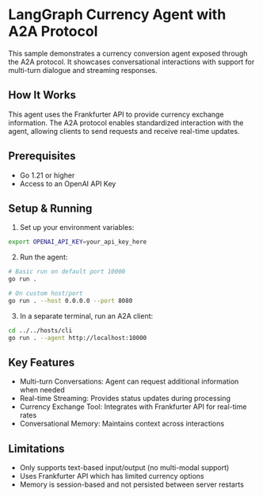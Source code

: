 # LangGraph Currency Agent with A2A Protocol

This sample demonstrates a currency conversion agent exposed through the A2A protocol. It showcases conversational interactions with support for multi-turn dialogue and streaming responses.

## How It Works

This agent uses the Frankfurter API to provide currency exchange information. The A2A protocol enables standardized interaction with the agent, allowing clients to send requests and receive real-time updates.

## Prerequisites

- Go 1.21 or higher
- Access to an OpenAI API Key

## Setup & Running

1. Set up your environment variables:

```bash
export OPENAI_API_KEY=your_api_key_here
```

2. Run the agent:

```bash
# Basic run on default port 10000
go run .

# On custom host/port
go run . --host 0.0.0.0 --port 8080
```

3. In a separate terminal, run an A2A client:

```bash
cd ../../hosts/cli
go run . --agent http://localhost:10000
```

## Key Features

- Multi-turn Conversations: Agent can request additional information when needed
- Real-time Streaming: Provides status updates during processing
- Currency Exchange Tool: Integrates with Frankfurter API for real-time rates
- Conversational Memory: Maintains context across interactions

## Limitations

- Only supports text-based input/output (no multi-modal support)
- Uses Frankfurter API which has limited currency options
- Memory is session-based and not persisted between server restarts
